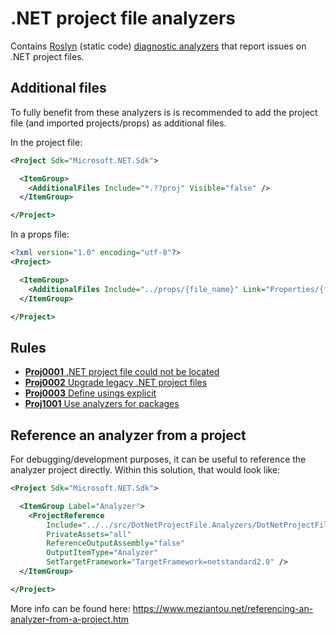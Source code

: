 # .NET project file analyzers
Contains [Roslyn](https://docs.microsoft.com/en-us/dotnet/csharp/roslyn-sdk/)
(static code) [diagnostic analyzers](https://docs.microsoft.com/en-us/dotnet/api/microsoft.codeanalysis.diagnostics.diagnosticanalyzer)
that report issues on .NET project files.

## Additional files
To fully benefit from these analyzers is is recommended to add the project file
(and imported projects/props) as additional files.

In the project file:

``` XML
<Project Sdk="Microsoft.NET.Sdk">

  <ItemGroup>
	<AdditionalFiles Include="*.??proj" Visible="false" />
  </ItemGroup>

</Project>
```

In a props file:

``` XML
<?xml version="1.0" encoding="utf-8"?>
<Project>

  <ItemGroup>
	<AdditionalFiles Include="../props/{file_name}" Link="Properties/{file_name}" />
  </ItemGroup>

</Project>
```

## Rules
* [**Proj0001** .NET project file could not be located](rules/Proj0001.md)
* [**Proj0002** Upgrade legacy .NET project files](rules/Proj0002.md)
* [**Proj0003** Define usings explicit](rules/Proj0003.md)
* [**Proj1001** Use analyzers for packages](rules/Proj1001.md)

## Reference an analyzer from a project
For debugging/development purposes, it can be useful to reference the analyzer
project directly. Within this solution, that would look like:

``` XML
<Project Sdk="Microsoft.NET.Sdk">

  <ItemGroup Label="Analyzer">
    <ProjectReference
        Include="../../src/DotNetProjectFile.Analyzers/DotNetProjectFile.Analyzers.csproj"
        PrivateAssets="all"
        ReferenceOutputAssembly="false"
        OutputItemType="Analyzer"
        SetTargetFramework="TargetFramework=netstandard2.0" />
  </ItemGroup>

</Project>
```

More info can be found here: https://www.meziantou.net/referencing-an-analyzer-from-a-project.htm
